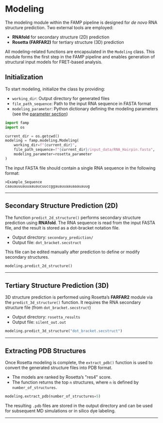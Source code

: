 # Modeling

The modeling module within the FAMP pipeline is designed for *de novo* RNA structure prediction. Two external tools are employed:
- **RNAfold** for secondary structure (2D) prediction
- **Rosetta (FARFAR2)** for tertiary structure (3D) prediction

All modeling-related functions are encapsulated in the `Modeling` class. This module forms the first step in the FAMP pipeline and enables generation of structural input models for FRET-based analysis.

## Initialization
To start modeling, initialize the class by providing:
- `working_dir`: Output directory for generated files
- `file_path_sequence`: Path to the input RNA sequence in FASTA format
- `modeling_parameter`: Python dictionary defining the modeling parameters (see the [parameter section](parameter.md))

```python
import famp
import os

current_dir = os.getcwd()
modeling = famp.modeling.Modeling(
    working_dir=f"{current_dir}",
    file_path_sequence=f"{current_dir}/input_data/RNA_Hairpin.fasta",
    modeling_parameter=rosetta_parameter
)
```


The input FASTA file should contain a single RNA sequence in the following format:
```
>Example_Sequence
caauauuuauuaauaucuuccggauauuaauaaauauug
```

---

## Secondary Structure Prediction (2D)

The function `predict_2d_structure()` performs secondary structure prediction using **RNAfold**. The RNA sequence is read from the input FASTA file, and the result is stored as a dot-bracket notation file.

- Output directory: `secondary_prediction/`
- Output file: `dot_bracket.secstruct`

This file can be edited manually after prediction to define or modify secondary structures.

```python
modeling.predict_2d_structure()
```

---

## Tertiary Structure Prediction (3D)

3D structure prediction is performed using Rosetta’s **FARFAR2** module via the `predict_3d_structure()` function. It requires the RNA secondary structure file (from `dot_bracket.secstruct`)

- Output directory: `rosetta_results`
- Output file: `silent_out.out`

```python
modeling.predict_3d_structure("dot_bracket.secstruct")
```

---

## Extracting PDB Structures

Once Rosetta modeling is complete, the `extract_pdb()` function is used to convert the generated structure files into PDB format.

- The models are ranked by Rosetta’s "res4" score.
- The function returns the top `n` structures, where `n` is defined by `number_of_structures`.

```python
modeling.extract_pdb(number_of_structures=5)
```

The resulting `.pdb` files are stored in the output directory and can be used for subsequent MD simulations or in silico dye labeling.

---


